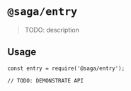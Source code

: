 # `@saga/entry`

> TODO: description

## Usage

```
const entry = require('@saga/entry');

// TODO: DEMONSTRATE API
```
